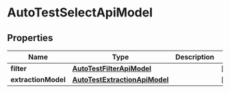 

# AutoTestSelectApiModel


## Properties

| Name | Type | Description | Notes |
|------------ | ------------- | ------------- | -------------|
|**filter** | [**AutoTestFilterApiModel**](AutoTestFilterApiModel.md) |  |  [optional] |
|**extractionModel** | [**AutoTestExtractionApiModel**](AutoTestExtractionApiModel.md) |  |  [optional] |



